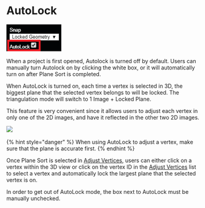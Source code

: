 # AutoLock

![](../.gitbook/assets/autolock-button.png)

When a project is first opened, Autolock is turned off by default. Users can manually turn Autolock on by clicking the white box, or it will automatically turn on after Plane Sort is completed.

When AutoLock is turned on, each time a vertex is selected in 3D, the biggest plane that the selected vertex belongs to will be locked. The triangulation mode will switch to 1 Image + Locked Plane.

This feature is very convenient since it allows users to adjust each vertex in only one of the 2D images, and have it reflected in the other two 2D images.

![](../.gitbook/assets/autolock_proj12131_11_2018.gif)

{% hint style="danger" %}
When using AutoLock to adjust a vertex, make sure that the plane is accurate first.
{% endhint %}

Once Plane Sort is selected in [Adjust Vertices](../tools/adjust-vertices/), users can either click on a vertex within the 3D view or click on the vertex ID in the [Adjust Vertices](../tools/adjust-vertices/) list to select a vertex and automatically lock the largest plane that the selected vertex is on. 

In order to get out of AutoLock mode, the box next to AutoLock must be manually unchecked.


